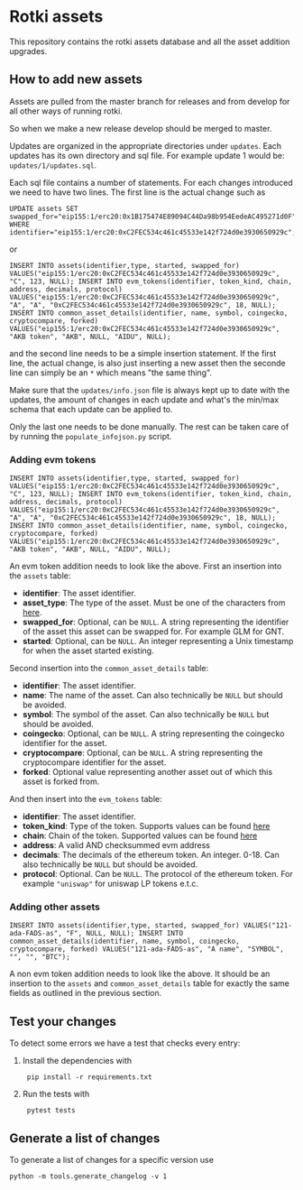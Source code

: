 # Rotki assets

This repository contains the rotki assets database and all the asset addition upgrades.

## How to add new assets

Assets are pulled from the master branch for releases and from develop for all other ways of running rotki.

So when we make a new release develop should be merged to master.

Updates are organized in the appropriate directories under ``updates``. Each updates has its own directory and sql file. For example update 1 would be: ``updates/1/updates.sql``.

Each sql file contains a number of statements. For each changes introduced we need to have two lines. The first line is the actual change such as

```
UPDATE assets SET swapped_for="eip155:1/erc20:0x1B175474E89094C44Da98b954EedeAC495271d0F" WHERE identifier="eip155:1/erc20:0xC2FEC534c461c45533e142f724d0e3930650929c";
```

or

```
INSERT INTO assets(identifier,type, started, swapped_for) VALUES("eip155:1/erc20:0xC2FEC534c461c45533e142f724d0e3930650929c", "C", 123, NULL); INSERT INTO evm_tokens(identifier, token_kind, chain, address, decimals, protocol) VALUES("eip155:1/erc20:0xC2FEC534c461c45533e142f724d0e3930650929c", "A", "A", "0xC2FEC534c461c45533e142f724d0e3930650929c", 18, NULL); INSERT INTO common_asset_details(identifier, name, symbol, coingecko, cryptocompare, forked) VALUES("eip155:1/erc20:0xC2FEC534c461c45533e142f724d0e3930650929c", "AKB token", "AKB", NULL, "AIDU", NULL);
```

and the second line needs to be a simple insertion statement. If the first line, the actual change, is also just inserting a new asset then the seconde line can simply be an ``*`` which means "the same thing".

Make sure that the `updates/info.json` file is always kept up to date with the updates, the amount of changes in each update and what's the min/max schema that each update can be applied to.

Only the last one needs to be done manually. The rest can be taken care of by running the ``populate_infojson.py`` script.

### Adding evm tokens

```
INSERT INTO assets(identifier,type, started, swapped_for) VALUES("eip155:1/erc20:0xC2FEC534c461c45533e142f724d0e3930650929c", "C", 123, NULL); INSERT INTO evm_tokens(identifier, token_kind, chain, address, decimals, protocol) VALUES("eip155:1/erc20:0xC2FEC534c461c45533e142f724d0e3930650929c", "A", "A", "0xC2FEC534c461c45533e142f724d0e3930650929c", 18, NULL); INSERT INTO common_asset_details(identifier, name, symbol, coingecko, cryptocompare, forked) VALUES("eip155:1/erc20:0xC2FEC534c461c45533e142f724d0e3930650929c", "AKB token", "AKB", NULL, "AIDU", NULL);
```

An evm token addition needs to look like the above. First an insertion into the `assets` table:

- **identifier**: The asset identifier.
- **asset_type**: The type of the asset. Must be one of the characters from [here](https://github.com/rotki/rotki/blob/c7a133e00a7cceb0ef84eab16488f056ceb0dae1/rotkehlchen/globaldb/schema.py#L29).
- **swapped_for**: Optional, can be ``NULL``. A string representing the identifier of the asset this asset can be swapped for. For example GLM for GNT.
- **started**: Optional, can be ``NULL``. An integer representing a Unix timestamp for when the asset started existing.

Second insertion into the `common_asset_details` table:

- **identifier**: The asset identifier.
- **name**: The name of the asset. Can also technically be ``NULL`` but should be avoided.
- **symbol**: The symbol of the asset. Can also technically be ``NULL`` but should be avoided.
- **coingecko**: Optional, can be ``NULL``. A string representing the coingecko identifier for the asset.
- **cryptocompare**: Optional, can be ``NULL``. A string representing the cryptocompare identifier for the asset.
- **forked**: Optional value representing another asset out of which this asset is forked from.

And then insert into the `evm_tokens` table:

- **identifier**: The asset identifier.
- **token_kind**: Type of the token. Supports values can be found [here](https://github.com/rotki/rotki/blob/c434df2561ce4ccfe967713f8fb626ed405440d1/rotkehlchen/globaldb/schema.py#L98)
- **chain**: Chain of the token. Supported values can be found [here](https://github.com/rotki/rotki/blob/c434df2561ce4ccfe967713f8fb626ed405440d1/rotkehlchen/globaldb/schema.py#L74)
- **address**: A valid AND checksummed evm address
- **decimals**: The decimals of the ethereum token. An integer. 0-18. Can also technically be ``NULL`` but should be avoided.
- **protocol**: Optional. Can be ``NULL``. The protocol of the ethereum token. For example ``"uniswap"`` for uniswap LP tokens e.t.c.

### Adding other assets

```
INSERT INTO assets(identifier,type, started, swapped_for) VALUES("121-ada-FADS-as", "F", NULL, NULL); INSERT INTO common_asset_details(identifier, name, symbol, coingecko, cryptocompare, forked) VALUES("121-ada-FADS-as", "A name", "SYMBOL", "", "", "BTC");
```

A non evm token addition needs to look like the above. It should be an insertion to the `assets` and `common_asset_details` table for exactly the same fields as outlined in the previous section.

## Test your changes

To detect some errors we have a test that checks every entry:

1. Install the dependencies with

        pip install -r requirements.txt

2. Run the tests with

        pytest tests

## Generate a list of changes

To generate a list of changes for a specific version use

    python -m tools.generate_changelog -v 1
